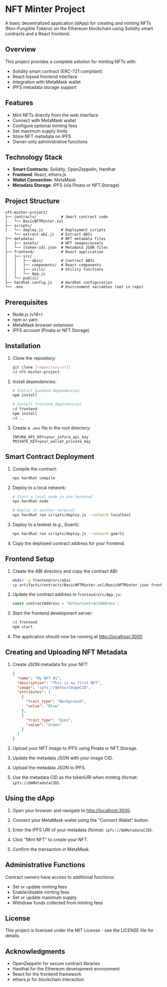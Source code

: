 # NFT Minter Project

A basic decentralized application (dApp) for creating and minting NFTs (Non-Fungible Tokens) on the Ethereum blockchain using Solidity smart contracts and a React frontend.

## Overview

This project provides a complete solution for minting NFTs with:
- Solidity smart contract (ERC-721 compliant)
- React-based frontend interface
- Integration with MetaMask wallet
- IPFS metadata storage support

## Features

- Mint NFTs directly from the web interface
- Connect with MetaMask wallet
- Configure optional minting fees
- Set maximum supply limits
- Store NFT metadata on IPFS
- Owner-only administrative functions

## Technology Stack

- **Smart Contracts**: Solidity, OpenZeppelin, Hardhat
- **Frontend**: React, ethers.js
- **Wallet Connection**: MetaMask
- **Metadata Storage**: IPFS (via Pinata or NFT.Storage)

## Project Structure

```
nft-minter-project/
├── contracts/           # Smart contract code
│   └── BasicNFTMinter.sol
├── scripts/             
│   └── deploy.js        # Deployment scripts
    └── extract-abi.js   # Extract ABIs
├── metadata/            # NFT metadata files
│   ├── assets/          # NFT images/assets
│   └── [token-id].json  # Metadata JSON files
├── frontend/            # React application
│   ├── src/
│   │   ├── abis/        # Contract ABIs
│   │   ├── components/  # React components
│   │   ├── utils/       # Utility functions
│   │   └── App.js
│   └── public/
├── hardhat.config.js    # Hardhat configuration
└── .env                 # Environment variables (not in repo)
```

## Prerequisites

- Node.js (v14+)
- npm or yarn
- MetaMask browser extension
- IPFS account (Pinata or NFT.Storage)

## Installation

1. Clone the repository:
   ```bash
   git clone [repository-url]
   cd nft-minter-project
   ```

2. Install dependencies:
   ```bash
   # Install backend dependencies
   npm install
   
   # Install frontend dependencies
   cd frontend
   npm install
   cd ..
   ```

3. Create a `.env` file in the root directory:
   ```
   INFURA_API_KEY=your_infura_api_key
   PRIVATE_KEY=your_wallet_private_key
   ```

## Smart Contract Deployment

1. Compile the contract:
   ```bash
   npx hardhat compile
   ```

2. Deploy to a local network:
   ```bash
   # Start a local node in one terminal
   npx hardhat node
   
   # Deploy in another terminal
   npx hardhat run scripts/deploy.js --network localhost
   ```

3. Deploy to a testnet (e.g., Goerli):
   ```bash
   npx hardhat run scripts/deploy.js --network goerli
   ```

4. Copy the deployed contract address for your frontend.

## Frontend Setup

1. Create the ABI directory and copy the contract ABI:
   ```bash
   mkdir -p frontend/src/abis
   cp artifacts/contracts/BasicNFTMinter.sol/BasicNFTMinter.json frontend/src/abis/
   ```

2. Update the contract address in `frontend/src/App.js`:
   ```javascript
   const contractAddress = '0xYourContractAddress';
   ```

3. Start the frontend development server:
   ```bash
   cd frontend
   npm start
   ```

4. The application should now be running at [http://localhost:3000](http://localhost:3000)

## Creating and Uploading NFT Metadata

1. Create JSON metadata for your NFT:
   ```json
   {
     "name": "My NFT #1",
     "description": "This is my first NFT",
     "image": "ipfs://QmYourImageCID",
     "attributes": [
       {
         "trait_type": "Background",
         "value": "Blue"
       },
       {
         "trait_type": "Eyes",
         "value": "Green"
       }
     ]
   }
   ```

2. Upload your NFT image to IPFS using Pinata or NFT.Storage.

3. Update the metadata JSON with your image CID.

4. Upload the metadata JSON to IPFS.

5. Use the metadata CID as the tokenURI when minting (format: `ipfs://QmMetadataCID`).

## Using the dApp

1. Open your browser and navigate to [http://localhost:3000](http://localhost:3000).

2. Connect your MetaMask wallet using the "Connect Wallet" button.

3. Enter the IPFS URI of your metadata (format: `ipfs://QmMetadataCID`).

4. Click "Mint NFT" to create your NFT.

5. Confirm the transaction in MetaMask.

## Administrative Functions

Contract owners have access to additional functions:

- Set or update minting fees
- Enable/disable minting fees
- Set or update maximum supply
- Withdraw funds collected from minting fees

## License

This project is licensed under the MIT License - see the LICENSE file for details.

## Acknowledgments

- OpenZeppelin for secure contract libraries
- Hardhat for the Ethereum development environment
- React for the frontend framework
- ethers.js for blockchain interaction